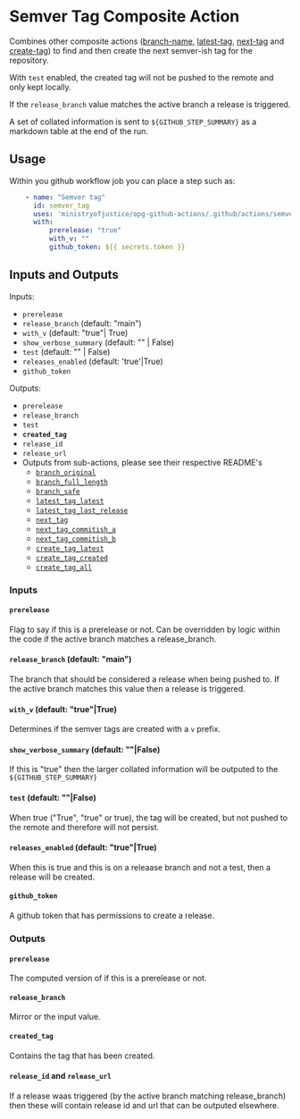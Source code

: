 # Semver Tag Composite Action

Combines other composite actions ([branch-name](../branch-name/README.md), [latest-tag](../latest-tag/README.md), [next-tag](../next-tag/README.md) and [create-tag](../create-tag/README.md)) to find and then create the next semver-ish tag for the repository.

With `test` enabled, the created tag will not be pushed to the remote and only kept locally.

If the `release_branch` value matches the active branch a release is triggered.

A set of collated information is sent to `${GITHUB_STEP_SUMMARY}` as a markdown table at the end of the run.

## Usage

Within you github workflow job you can place a step such as:

```yaml
    - name: "Semver tag"
      id: semver_tag
      uses: 'ministryofjustice/opg-github-actions/.github/actions/semver-tag@v2.3.1'
      with:
          prerelease: "true"
          with_v: ""
          github_token: ${{ secrets.token }}
```

## Inputs and Outputs

Inputs:
- `prerelease`
- `release_branch` (default: "main")
- `with_v` (default: "true"| True)
- `show_verbose_summary` (default: "" | False)
- `test` (default: "" | False)
- `releases_enabled` (default: 'true'|True)
- `github_token`

Outputs:
- `prerelease`
- `release_branch`
- `test`
- **`created_tag`**
- `release_id`
- `release_url`
- Outputs from sub-actions, please see their respective README's
  - [`branch_original`](../branch-name/README.md)
  - [`branch_full_length`](../branch-name/README.md)
  - [`branch_safe`](../branch-name/README.md)
  - [`latest_tag_latest`](../latest-tag/README.md)
  - [`latest_tag_last_release`](../latest-tag/README.md)
  - [`next_tag`](../next-tag/README.md)
  - [`next_tag_commitish_a`](../latest-tag/README.md)
  - [`next_tag_commitish_b`](../latest-tag/README.md)
  - [`create_tag_latest`](../create-tag/README.md)
  - [`create_tag_created`](../create-tag/README.md)
  - [`create_tag_all`](../create-tag/README.md)


### Inputs

#### `prerelease`
Flag to say if this is a prerelease or not. Can be overridden by logic within the code if the active branch matches a release_branch.

#### `release_branch` (default: "main")
The branch that should be considered a release when being pushed to.  If the active branch matches this value then a release is triggered.

#### `with_v` (default: "true"|True)
Determines if the semver tags are created with a `v` prefix.

#### `show_verbose_summary` (default: ""|False)
If this is "true" then the larger collated information will be outputed to the `${GITHUB_STEP_SUMMARY}`

#### `test` (default: ""|False)
When true ("True", "true" or true), the tag will be created, but not pushed to the remote and therefore will not persist.

#### `releases_enabled` (default: "true"|True)
When this is true and this is on a releaase branch and not a test, then a release will be created.

#### `github_token`
A github token that has permissions to create a release.

### Outputs

#### `prerelease`
The computed version of if this is a prerelease or not.

#### `release_branch`
Mirror or the input value.

#### `created_tag`
Contains the tag that has been created.

#### `release_id` and `release_url`
If a release waas triggered (by the active branch matching release_branch) then these will contain release id and url that can be outputed elsewhere.
